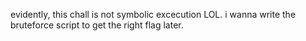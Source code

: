 evidently, this chall is not symbolic excecution LOL. i wanna write the bruteforce script to get the right flag later.
